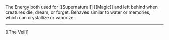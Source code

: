 The Energy both used for [[Supernatural]] [[Magic]] and left behind when creatures die, dream, or forget. Behaves similar to water or memories, which can crystallize or vaporize.

----

[[The Veil]]

